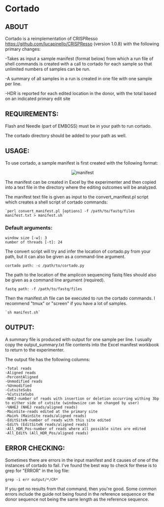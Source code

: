 # **Cortado**
## ABOUT
Cortado is a reimplementation of CRISPResso https://github.com/lucapinello/CRISPResso (version 1.0.8) with the following primary changes:

-Takes as input a sample manifest (format below) from which a run file of shell commands is created with a call to cortado for each sample so that unlimited numbers of samples can be run.

-A summary of all samples in a run is created in one file with one sample per line.

-HDR is reported for each edited location in the donor, with the total based on an indicated primary edit site


## REQUIREMENTS: 
Flash and Needle (part of EMBOSS) must be in your path to run cortado.

The cortado directory should be added to your path as well.

## USAGE: 
To use cortado, a sample manifest is first created with the following format:

<CENTER>

![manifest](https://github.com/staciawyman/cortado/blob/master/cortado_manifest_dirs.png)

</CENTER>

The manifest can be created in Excel by the experimenter and then copied into a text file in the directory where the editing outcomes will be analyzed. 

The manifest text file is given as input to the convert_manifest.pl script which creates a shell script of cortado commands:

	`perl convert_manifest.pl [options] -f /path/to/fastq/files manifest.txt > manifest.sh`

### Default arguments:

	window size [-w]: 3
	number of threads [-t]: 24 

The convert script will try and infer the location of cortado.py from your path, but it can also be given as a command-line argument. 

	cortado path: -c /path/to/cortado.py

The path to the location of the amplicon sequencing fastq files should also be given as a command line argument (required).

	fastq path: -f /path/to/fastq/files


Then the manifest.sh file can be executed to run the cortado commands. I recommend "tmux" or "screen"  if you have a lot of samples.

	`sh manifest.sh`



## OUTPUT: 
A summary file is produced with output for one sample per line. I usually copy the output_summary.txt file contents into the Excel manifest workbook to return to the experimenter. 

The output file has the following columns:

	-Total reads
	-Aligned reads
	-PercentAligned	
	-Unmodified reads	
	-%Unmodified	
	-CutsiteSubs	
	-%CutsiteSubs	
	-NHEJ-number of reads with insertion or deletion occurring withing 3bp to either side of cutsite (windowsize can be changed by user)	
	-%NHEJ (NHEJ reads/aligned reads)
	-MainSite-reads edited at the primary site	
	-Main% (MainSite reads/aligned reads)	
	-EditSiteN-number of reads with this site edited	
	-Edit% (EditSiteN reads/aligned reads)	
	-All_HDR_Pos-number of reads where all possible sites are edited	
	-All_Edit% (All_HDR_Pos/aligned reads)

## ERROR CHECKING:
Sometimes there are errors in the input manifest and it causes of one of the instances of cortado to fail. I've found the best way to check for these is to grep for "ERROR" in the log file:

`grep -i err output/*/CR*`

If you get no results from that command, then you're good. Some common errors include the guide not being found in the reference sequence or the donor sequence not being the same length as the reference sequence.

